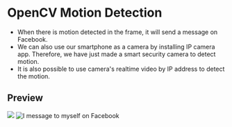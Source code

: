 # OpenCV Motion Detection
* When there is motion detected in the frame, it will send a message on Facebook.
* We can also use our smartphone as a camera by installing IP camera app. Therefore, we have just made a smart security camera to detect motion.
* It is also possible to use camera's realtime video by IP address to detect the motion.

## Preview
![](example.gif)
![I message to myself on Facebook](messages.gif)

